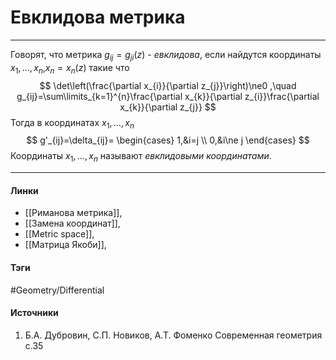 # Евклидова метрика
***
Говорят, что метрика $g_{ij}=g_{ji}(z)$ - *евклидова*, если найдутся координаты $x_{1},\dots,x_{n}$,$x_{n}=x_{n}(z)$ такие что
$$
\det\left(\frac{\partial x_{i}}{\partial z_{j}}\right)\ne0
,\quad
g_{ij}=\sum\limits_{k=1}^{n}\frac{\partial x_{k}}{\partial z_{i}}\frac{\partial x_{k}}{\partial z_{j}}
$$
Тогда в координатах $x_{1},\dots,x_{n}$
$$
g'_{ij}=\delta_{ij}=
\begin{cases}
1,&i=j \\
0,&i\ne j
\end{cases}
$$
Координаты $x_{1},\dots,x_{n}$ называют *евклидовыми координатами*.
***
#### Линки
- [[Риманова метрика]],
- [[Замена координат]],
- [[Metric space]],
- [[Матрица Якоби]],
#### Тэги
 #Geometry/Differential 
#### Источники
1. Б.А. Дубровин, С.П. Новиков, А.Т. Фоменко Современная геометрия с.35